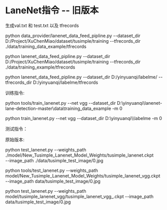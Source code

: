 # LaneNet指令 -- 旧版本

生成val.txt 和 test.txt 以及 tfrecords

python data_provider/lanenet_data_feed_pipline.py 
 --dataset_dir D:/Project/XuChenMiao/dataset/tusimple/training 
 --tfrecords_dir ./data/training_data_example/tfrecords

python lanenet_data_feed_pipline.py 
 --dataset_dir D:/Project/XuChenMiao/dataset/tusimple/training
 --tfrecords_dir ./data/training_example/tfrecords

python lanenet_data_feed_pipline.py  --dataset_dir D:/yinyuanqi/labelme/ --tfrecords_dir D:/yinyuanqi/labelme/tfrecords

训练指令:

python tools/train_lanenet.py
--net vgg
--dataset_dir D:\yinyuanqi\lanenet-lane-detection-master\data\training_data_example
-m 0

python train_lanenet.py
 --net vgg
 --dataset_dir D:\\yinyuanqi\\\labelme
 -m 0

测试指令：

原始版本:

python test_lanenet.py
 --weights_path ./model/New_Tusimple_Lanenet_Model_Weights/tusimple_lanenet.ckpt  
 --image_path ./data/tusimple_test_image/0.jpg

python tools/test_lanenet.py
 --weights_path model/New_Tusimple_Lanenet_Model_Weights/tusimple_lanenet_vgg.ckpt  
 --image_path data/tusimple_test_image/0.jpg



python test_lanenet.py --weights_path model/tusimple_lanenet_vgg/tusimple_lanenet_vgg_.ckpt --image_path data/tusimple_test_image/0.jpg




